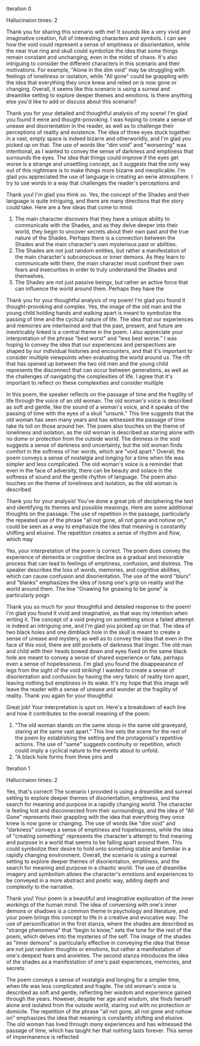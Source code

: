 



Iteration 0

Hallucinaion times: 2


  Thank you for sharing this scenario with me! It sounds like a very vivid and imaginative creation, full of interesting characters and symbols. I can see how the void could represent a sense of emptiness or disorientation, while the near true ring and skull could symbolize the idea that some things remain constant and unchanging, even in the midst of chaos.
It's also intriguing to consider the different characters in this scenario and their motivations. For example, "Alone in the dim void" may be struggling with feelings of loneliness or isolation, while "All gone" could be grappling with the idea that everything they once knew and relied on is now gone or changing.
Overall, it seems like this scenario is using a surreal and dreamlike setting to explore deeper themes and emotions. Is there anything else you'd like to add or discuss about this scenario?

  Thank you for your detailed and thoughtful analysis of my scene! I'm glad you found it eerie and thought-provoking. I was hoping to create a sense of unease and disorientation in the reader, as well as to challenge their perceptions of reality and existence. The idea of three eyes stuck together in a vast, empty space is indeed bizarre and otherworldly, and I'm glad you picked up on that.
The use of words like "dim void" and "worsening" was intentional, as I wanted to convey the sense of darkness and emptiness that surrounds the eyes. The idea that things could improve if the eyes get worse is a strange and unsettling concept, as it suggests that the only way out of this nightmare is to make things more bizarre and inexplicable.
I'm glad you appreciated the use of language in creating an eerie atmosphere. I try to use words in a way that challenges the reader's perceptions and

  Thank you! I'm glad you think so. Yes, the concept of the Shades and their language is quite intriguing, and there are many directions that the story could take. Here are a few ideas that come to mind:
1. The main character discovers that they have a unique ability to communicate with the Shades, and as they delve deeper into their world, they begin to uncover secrets about their own past and the true nature of the Shades. Perhaps there is a connection between the Shades and the main character's own mysterious past or abilities.
2. The Shades are not just random entities, but rather a manifestation of the main character's subconscious or inner demons. As they learn to communicate with them, the main character must confront their own fears and insecurities in order to truly understand the Shades and themselves.
3. The Shades are not just passive beings, but rather an active force that can influence the world around them. Perhaps they have the

  Thank you for your thoughtful analysis of my poem! I'm glad you found it thought-provoking and complex. Yes, the image of the old man and the young child holding hands and walking apart is meant to symbolize the passing of time and the cyclical nature of life. The idea that our experiences and memories are intertwined and that the past, present, and future are inextricably linked is a central theme in the poem.
I also appreciate your interpretation of the phrase "best worst" and "less best worse." I was hoping to convey the idea that our experiences and perspectives are shaped by our individual histories and encounters, and that it's important to consider multiple viewpoints when evaluating the world around us.
The rift that has opened up between the two old men and the young child represents the disconnect that can occur between generations, as well as the challenges of navigating the complexities of life. I agree that it's important to reflect on these complexities and consider multiple

  In this poem, the speaker reflects on the passage of time and the fragility of life through the voice of an old woman. The old woman's voice is described as soft and gentle, like the sound of a woman's voice, and it speaks of the passing of time with the eyes of a skull "unsunk." This line suggests that the old woman has seen many years and has witnessed the passage of time take its toll on those around her.
The poem also touches on the theme of loneliness and isolation, as the old woman is described as staring alone with no dome or protection from the outside world. The dimness in the void suggests a sense of darkness and uncertainty, but the old woman finds comfort in the softness of her words, which are "void apart."
Overall, the poem conveys a sense of nostalgia and longing for a time when life was simpler and less complicated. The old woman's voice is a reminder that even in the face of adversity, there can be beauty and solace in the softness of sound and the gentle rhythm of language.
The poem also touches on the theme of loneliness and isolation, as the old woman is described

  Thank you for your analysis! You've done a great job of deciphering the text and identifying its themes and possible meanings. Here are some additional thoughts on the passage:
The use of repetition in the passage, particularly the repeated use of the phrase "all not gone, all not gone and nohow on," could be seen as a way to emphasize the idea that meaning is constantly shifting and elusive. The repetition creates a sense of rhythm and flow, which may

  Yes, your interpretation of the poem is correct. The poem does convey the experience of dementia or cognitive decline as a gradual and inexorable process that can lead to feelings of emptiness, confusion, and distress. The speaker describes the loss of words, memories, and cognitive abilities, which can cause confusion and disorientation. The use of the word "blurs" and "blanks" emphasizes the idea of losing one's grip on reality and the world around them.
The line "Gnawing for gnawing to be gone" is particularly poign

  Thank you so much for your thoughtful and detailed response to the poem! I'm glad you found it vivid and imaginative, as that was my intention when writing it. The concept of a void preying on something since a failed attempt is indeed an intriguing one, and I'm glad you picked up on that.
The idea of two black holes and one dimblack hole in the skull is meant to create a sense of unease and mystery, as well as to convey the idea that even in the face of this void, there are still pockets of darkness that linger. The old man and child with their heads bowed down and eyes fixed on the same black hole are meant to convey a sense of shared experience or fate, perhaps even a sense of hopelessness.
I'm glad you found the disappearance of legs from the sight of the void striking! I wanted to create a sense of disorientation and confusion by having the very fabric of reality torn apart, leaving nothing but emptiness in its wake. It's my hope that this image will leave the reader with a sense of unease and wonder at the fragility of reality.
Thank you again for your thoughtful

  Great job! Your interpretation is spot on. Here's a breakdown of each line and how it contributes to the overall meaning of the poem:
1. "The old woman stands on the same stoop in the same old graveyard, staring at the same vast apart."
This line sets the scene for the rest of the poem by establishing the setting and the protagonist's repetitive actions. The use of "same" suggests continuity or repetition, which could imply a cyclical nature to the events about to unfold.
2. "A black hole forms from three pins and




Iteration 1

Hallucinaion times: 2


  Yes, that's correct! The scenario I provided is using a dreamlike and surreal setting to explore deeper themes of disorientation, emptiness, and the search for meaning and purpose in a rapidly changing world. The character is feeling lost and disconnected from their surroundings, and the idea of "All Gone" represents their grappling with the idea that everything they once knew is now gone or changing.
The use of words like "dim void" and "darkness" conveys a sense of emptiness and hopelessness, while the idea of "creating something" represents the character's attempt to find meaning and purpose in a world that seems to be falling apart around them. This could symbolize their desire to hold onto something stable and familiar in a rapidly changing environment.
Overall, the scenario is using a surreal setting to explore deeper themes of disorientation, emptiness, and the search for meaning and purpose in a chaotic world. The use of dreamlike imagery and symbolism allows the character's emotions and experiences to be conveyed in a more abstract and poetic way, adding depth and complexity to the narrative.

  Thank you! Your poem is a beautiful and imaginative exploration of the inner workings of the human mind. The idea of conversing with one's inner demons or shadows is a common theme in psychology and literature, and your poem brings this concept to life in a creative and evocative way.
The use of personification in the first stanza, where the shades are described as "strange phenomena" that "begin to know," sets the tone for the rest of the poem, which delves into the mysteries of the self. The image of the shades as "inner demons" is particularly effective in conveying the idea that these are not just random thoughts or emotions, but rather a manifestation of one's deepest fears and anxieties.
The second stanza introduces the idea of the shades as a manifestation of one's past experiences, memories, and secrets

  The poem conveys a sense of nostalgia and longing for a simpler time, when life was less complicated and fragile. The old woman's voice is described as soft and gentle, reflecting her wisdom and experience gained through the years. However, despite her age and wisdom, she finds herself alone and isolated from the outside world, staring out with no protection or domicile.
The repetition of the phrase "all not gone, all not gone and nohow on" emphasizes the idea that meaning is constantly shifting and elusive. The old woman has lived through many experiences and has witnessed the passage of time, which has taught her that nothing lasts forever. This sense of impermanence is reflected
